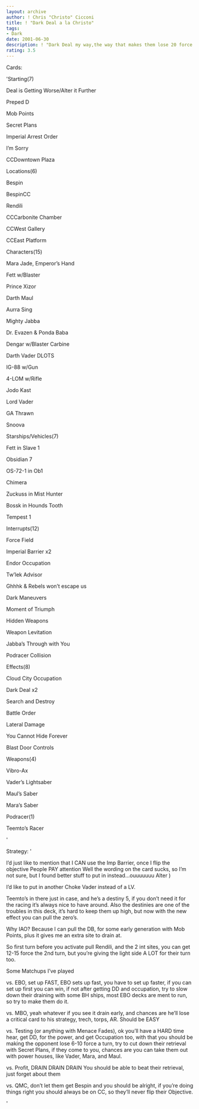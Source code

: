 ```yaml
---
layout: archive
author: ! Chris "Christo" Cicconi
title: ! "Dark Deal a la Christo"
tags:
- Dark
date: 2001-06-30
description: ! "Dark Deal my way,the way that makes them lose 20 force a turn."
rating: 3.5
---
```

Cards: 

'Starting(7)

Deal is Getting Worse/Alter it Further

Preped D

Mob Points

Secret Plans

Imperial Arrest Order

I’m Sorry

CCDowntown Plaza


Locations(6)

Bespin

BespinCC

Rendili

CCCarbonite Chamber

CCWest Gallery

CCEast Platform


Characters(15)

Mara Jade, Emperor’s Hand

Fett w/Blaster

Prince Xizor

Darth Maul

Aurra Sing

Mighty Jabba

Dr. Evazen & Ponda Baba

Dengar w/Blaster Carbine

Darth Vader DLOTS

IG-88 w/Gun

4-LOM w/Rifle

Jodo Kast

Lord Vader

GA Thrawn

Snoova


Starships/Vehicles(7)

Fett in Slave 1

Obsidian 7

OS-72-1 in Ob1

Chimera

Zuckuss in Mist Hunter

Bossk in Hounds Tooth

Tempest 1


Interrupts(12)

Force Field

Imperial Barrier x2

Endor Occupation

Tw’lek Advisor

Ghhhk & Rebels won’t escape us

Dark Maneuvers

Moment of Triumph

Hidden Weapons

Weapon Levitation

Jabba’s Through with You

Podracer Collision


Effects(8)

Cloud City Occupation

Dark Deal x2

Search and Destroy

Battle Order

Lateral Damage

You Cannot Hide Forever

Blast Door Controls


Weapons(4)

Vibro-Ax

Vader’s Lightsaber

Maul’s Saber

Mara’s Saber


Podracer(1)

Teemto’s Racer




'

Strategy: '

I’d just like to mention that I CAN use the Imp Barrier, once I flip the objective People PAY attention Well the wording on the card sucks, so I’m not sure, but I found better stuff to put in instead...ouuuuuuu Alter ) 

I’d like to put in another Choke Vader instead of a LV.

Teemto’s in there just in case, and he’s a destiny 5, if you don’t need it for the racing it’s always nice to have around. Also the destinies are one of the troubles in this deck, it’s hard to keep them up high, but now with the new effect you can pull the zero’s.

Why IAO? Because I can pull the DB, for some early generation with Mob Points, plus it gives me an extra site to drain at.


So first turn before you activate pull Rendili, and the 2 int sites, you can get 12-15 force the 2nd turn, but you’re giving the light side A LOT for their turn too.


Some Matchups I’ve played

vs. EBO, set up FAST, EBO sets up fast, you have to set up faster, if you can set up first you can win, if not after getting DD and occupation, try to slow down their draining with some BH ships, most EBO decks are ment to run, so try to make them do it.


vs. MBO, yeah whatever if you see it drain early, and chances are he’ll lose a critical card to his strategy, trech, torps, AR. Should be EASY


vs. Testing (or anything with Menace Fades), ok you’ll have a HARD time hear, get DD, for the power, and get Occupation too, with that you should be making the opponent lose 6-10 force a turn, try to cut down their retrieval with Secret Plans, if they come to you, chances are you can take them out with power houses, like Vader, Mara, and Maul.


vs. Profit, DRAIN DRAIN DRAIN You should be able to beat their retrieval, just forget about them


vs. QMC, don’t let them get Bespin and you should be alright, if you’re doing things right you should always be on CC, so they’ll never flip their Objective.


'